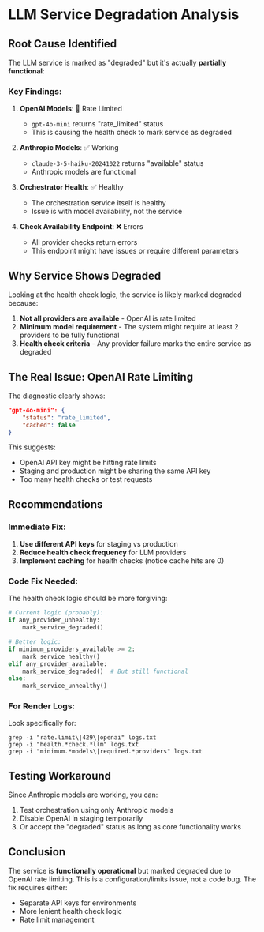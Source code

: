 # LLM Service Degradation Analysis

## Root Cause Identified

The LLM service is marked as "degraded" but it's actually **partially functional**:

### Key Findings:

1. **OpenAI Models**: 🚫 Rate Limited
   - `gpt-4o-mini` returns "rate_limited" status
   - This is causing the health check to mark service as degraded

2. **Anthropic Models**: ✅ Working
   - `claude-3-5-haiku-20241022` returns "available" status
   - Anthropic models are functional

3. **Orchestrator Health**: ✅ Healthy
   - The orchestration service itself is healthy
   - Issue is with model availability, not the service

4. **Check Availability Endpoint**: ❌ Errors
   - All provider checks return errors
   - This endpoint might have issues or require different parameters

## Why Service Shows Degraded

Looking at the health check logic, the service is likely marked degraded because:

1. **Not all providers are available** - OpenAI is rate limited
2. **Minimum model requirement** - The system might require at least 2 providers to be fully functional
3. **Health check criteria** - Any provider failure marks the entire service as degraded

## The Real Issue: OpenAI Rate Limiting

The diagnostic clearly shows:
```json
"gpt-4o-mini": {
    "status": "rate_limited",
    "cached": false
}
```

This suggests:
- OpenAI API key might be hitting rate limits
- Staging and production might be sharing the same API key
- Too many health checks or test requests

## Recommendations

### Immediate Fix:
1. **Use different API keys** for staging vs production
2. **Reduce health check frequency** for LLM providers
3. **Implement caching** for health checks (notice cache hits are 0)

### Code Fix Needed:
The health check logic should be more forgiving:
```python
# Current logic (probably):
if any_provider_unhealthy:
    mark_service_degraded()

# Better logic:
if minimum_providers_available >= 2:
    mark_service_healthy()
elif any_provider_available:
    mark_service_degraded()  # But still functional
else:
    mark_service_unhealthy()
```

### For Render Logs:
Look specifically for:
```
grep -i "rate.limit\|429\|openai" logs.txt
grep -i "health.*check.*llm" logs.txt
grep -i "minimum.*models\|required.*providers" logs.txt
```

## Testing Workaround

Since Anthropic models are working, you can:
1. Test orchestration using only Anthropic models
2. Disable OpenAI in staging temporarily
3. Or accept the "degraded" status as long as core functionality works

## Conclusion

The service is **functionally operational** but marked degraded due to OpenAI rate limiting. This is a configuration/limits issue, not a code bug. The fix requires either:
- Separate API keys for environments
- More lenient health check logic
- Rate limit management